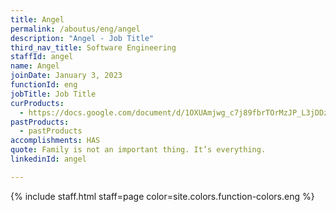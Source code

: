 ```yaml
---
title: Angel
permalink: /aboutus/eng/angel
description: "Angel - Job Title"
third_nav_title: Software Engineering
staffId: angel
name: Angel
joinDate: January 3, 2023
functionId: eng
jobTitle: Job Title
curProducts:
  - https://docs.google.com/document/d/1OXUAmjwg_c7j89fbrTOrMzJP_L3jDDz-rrtghfKApe4/edit
pastProducts:
  - pastProducts
accomplishments: HAS
quote: Family is not an important thing. It’s everything.
linkedinId: angel

---
```


{% include staff.html staff=page color=site.colors.function-colors.eng %}
